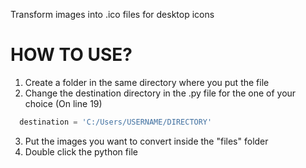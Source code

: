 Transform images into .ico files for desktop icons

# HOW TO USE?
1. Create a folder in the same directory where you put the file
2. Change the destination directory in the .py file for the one of your choice (On line 19)
```python
  destination = 'C:/Users/USERNAME/DIRECTORY'
```
3. Put the images you want to convert inside the "files" folder
4. Double click the python file

